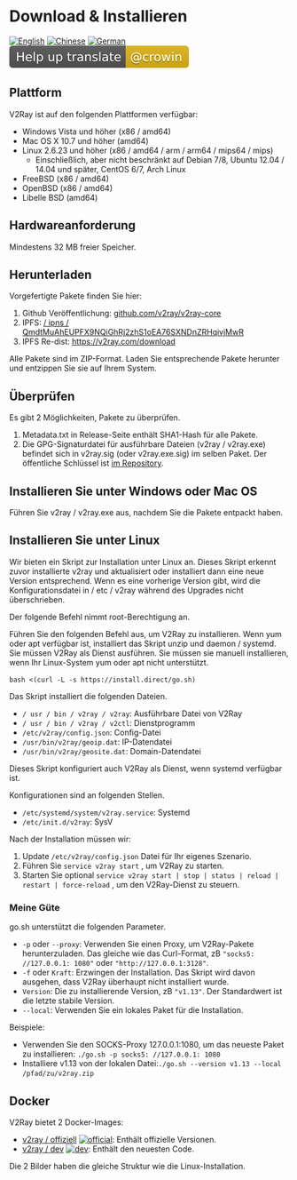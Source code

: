 # Download & Installieren

[![English](../resources/english.svg)](https://www.v2ray.com/en/welcome/install.html) [![Chinese](../resources/chinese.svg)](https://www.v2ray.com/chapter_00/install.html) [![German](../resources/german.svg)](https://www.v2ray.com/de/welcome/install.html) [![Translate](../resources/lang.svg)](https://crowdin.com/project/v2ray)

## Plattform

V2Ray ist auf den folgenden Plattformen verfügbar:

* Windows Vista und höher (x86 / amd64)
* Mac OS X 10.7 und höher (amd64)
* Linux 2.6.23 und höher (x86 / amd64 / arm / arm64 / mips64 / mips) 
  * Einschließlich, aber nicht beschränkt auf Debian 7/8, Ubuntu 12.04 / 14.04 und später, CentOS 6/7, Arch Linux
* FreeBSD (x86 / amd64)
* OpenBSD (x86 / amd64)
* Libelle BSD (amd64)

## Hardwareanforderung

Mindestens 32 MB freier Speicher.

## Herunterladen

Vorgefertigte Pakete finden Sie hier:

1. Github Veröffentlichung: [github.com/v2ray/v2ray-core](https://github.com/v2ray/v2ray-core/releases)
2. IPFS: [/ ipns / QmdtMuAhEUPFX9NQiGhRj2zhS1oEA76SXNDnZRHqivjMwR](https://ipfs.io/ipns/QmdtMuAhEUPFX9NQiGhRj2zhS1oEA76SXNDnZRHqivjMwR)
3. IPFS Re-dist: <https://v2ray.com/download>

Alle Pakete sind im ZIP-Format. Laden Sie entsprechende Pakete herunter und entzippen Sie sie auf Ihrem System.

## Überprüfen

Es gibt 2 Möglichkeiten, Pakete zu überprüfen.

1. Metadata.txt in Release-Seite enthält SHA1-Hash für alle Pakete.
2. Die GPG-Signaturdatei für ausführbare Dateien (v2ray / v2ray.exe) befindet sich in v2ray.sig (oder v2ray.exe.sig) im selben Paket. Der öffentliche Schlüssel ist [im Repository](https://raw.githubusercontent.com/v2ray/v2ray-core/master/release/verify/official_release.asc).

## Installieren Sie unter Windows oder Mac OS

Führen Sie v2ray / v2ray.exe aus, nachdem Sie die Pakete entpackt haben.

## Installieren Sie unter Linux

Wir bieten ein Skript zur Installation unter Linux an. Dieses Skript erkennt zuvor installierte v2ray und aktualisiert oder installiert dann eine neue Version entsprechend. Wenn es eine vorherige Version gibt, wird die Konfigurationsdatei in / etc / v2ray während des Upgrades nicht überschrieben.

Der folgende Befehl nimmt root-Berechtigung an.

Führen Sie den folgenden Befehl aus, um V2Ray zu installieren. Wenn yum oder apt verfügbar ist, installiert das Skript unzip und daemon / systemd. Sie müssen V2Ray als Dienst ausführen. Sie müssen sie manuell installieren, wenn Ihr Linux-System yum oder apt nicht unterstützt.

```shell
bash <(curl -L -s https://install.direct/go.sh)
```

Das Skript installiert die folgenden Dateien.

* `/ usr / bin / v2ray / v2ray`: Ausführbare Datei von V2Ray
* `/ usr / bin / v2ray / v2ctl`: Dienstprogramm
* `/etc/v2ray/config.json`: Config-Datei
* `/usr/bin/v2ray/geoip.dat`: IP-Datendatei
* `/usr/bin/v2ray/geosite.dat`: Domain-Datendatei

Dieses Skript konfiguriert auch V2Ray als Dienst, wenn systemd verfügbar ist.

Konfigurationen sind an folgenden Stellen.

* `/etc/systemd/system/v2ray.service`: Systemd
* `/etc/init.d/v2ray`: SysV

Nach der Installation müssen wir:

1. Update `/etc/v2ray/config.json` Datei für Ihr eigenes Szenario.
2. Führen Sie `service v2ray start` , um V2Ray zu starten.
3. Starten Sie optional `service v2ray start | stop | status | reload | restart | force-reload` , um den V2Ray-Dienst zu steuern.

### Meine Güte

go.sh unterstützt die folgenden Parameter.

* `-p` oder `--proxy`: Verwenden Sie einen Proxy, um V2Ray-Pakete herunterzuladen. Das gleiche wie das Curl-Format, zB `"socks5: //127.0.0.1: 1080"` oder `"http://127.0.0.1:3128"`.
* `-f` oder `Kraft`: Erzwingen der Installation. Das Skript wird davon ausgehen, dass V2Ray überhaupt nicht installiert wurde.
* `Version`: Die zu installierende Version, zB `"v1.13"`. Der Standardwert ist die letzte stabile Version.
* `--local`: Verwenden Sie ein lokales Paket für die Installation.

Beispiele:

* Verwenden Sie den SOCKS-Proxy 127.0.0.1:1080, um das neueste Paket zu installieren: ```./go.sh -p socks5: //127.0.0.1: 1080```
* Installiere v1.13 von der lokalen Datei:```./go.sh --version v1.13 --local /pfad/zu/v2ray.zip```

## Docker

V2Ray bietet 2 Docker-Images:

* [v2ray / offiziell](https://hub.docker.com/r/v2ray/official/) [![official](https://images.microbadger.com/badges/image/v2ray/official.svg)](https://microbadger.com/images/v2ray/official): Enthält offizielle Versionen.
* [v2ray / dev](https://hub.docker.com/r/v2ray/dev/) [![dev](https://images.microbadger.com/badges/image/v2ray/dev.svg)](https://microbadger.com/images/v2ray/dev): Enthält den neuesten Code.

Die 2 Bilder haben die gleiche Struktur wie die Linux-Installation.